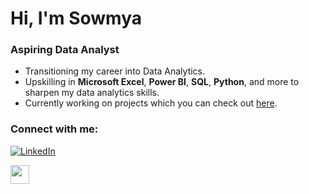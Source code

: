 # Hi, I'm **Sowmya**
### Aspiring Data Analyst

- Transitioning my career into Data Analytics.
- Upskilling in **Microsoft Excel**, **Power BI**, **SQL**, **Python**, and more to sharpen my data analytics skills.
- Currently working on projects which you can check out [here](https://github.com/sowmisow25).

### Connect with me:
[![LinkedIn](https://img.shields.io/badge/LinkedIn-0A66C2?style=flat&logo=linkedin&logoColor=white)](https://www.linkedin.com/in/sowmya-sreenivasan)  

<img src="https://github.com/user-attachments/assets/e8f839e5-fb95-465a-9449-1d1f37d54080" width="30" />




